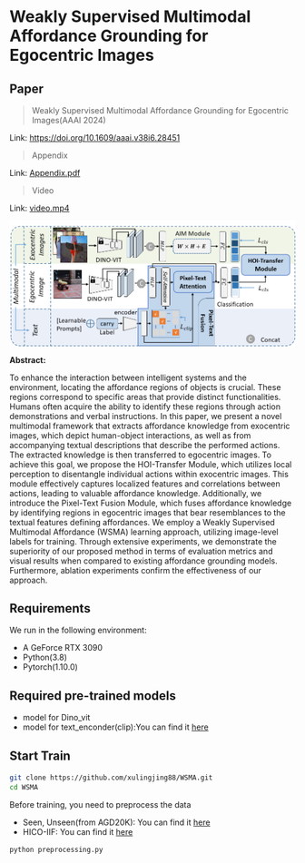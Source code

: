 # Weakly Supervised Multimodal Affordance Grounding for Egocentric Images
## Paper
>Weakly Supervised Multimodal Affordance Grounding for Egocentric Images(AAAI 2024)
 
Link: https://doi.org/10.1609/aaai.v38i6.28451

>Appendix
  
Link: [Appendix.pdf](/docs)

>Video

Link: [video.mp4](/docs)

<p align="center"><img src="images/pipelline.png" align="center"> <br></p>

**Abstract:**

To enhance the interaction between intelligent systems and the environment, locating the affordance regions of objects is crucial. These regions correspond to specific areas that provide distinct functionalities. Humans often acquire the ability to identify these regions through action demonstrations and verbal instructions. In this paper, we present a novel multimodal framework that extracts affordance knowledge from exocentric images, which depict human-object interactions, as well as from accompanying textual descriptions that describe the performed actions. The extracted knowledge is then transferred to egocentric images. To achieve this goal, we propose the HOI-Transfer Module, which utilizes local perception to disentangle individual actions within exocentric images. This module effectively captures localized features and correlations between actions, leading to valuable affordance knowledge. Additionally, we introduce the Pixel-Text Fusion Module, which fuses affordance knowledge by identifying regions in egocentric images that bear resemblances to the textual features defining affordances. We employ a Weakly Supervised Multimodal Affordance (WSMA) learning approach, utilizing image-level labels for training. Through extensive experiments, we demonstrate the superiority of our proposed method in terms of evaluation metrics and visual results when compared to existing affordance grounding models. Furthermore, ablation experiments confirm the effectiveness of our approach.

## Requirements
We run in the following environment: 
- A GeForce RTX 3090
- Python(3.8)
- Pytorch(1.10.0)

## Required pre-trained models
- model for Dino_vit
- model for text_enconder(clip):You can find it [here](https://openaipublic.azureedge.net/clip/models/afeb0e10f9e5a86da6080e35cf09123aca3b358a0c3e3b6c78a7b63bc04b6762/RN50.pt)

## Start Train
```bash
git clone https://github.com/xulingjing88/WSMA.git
cd WSMA
```
Before training, you need to preprocess the data
- Seen, Unseen(from AGD20K): You can find it [here](https://github.com/lhc1224/Cross-View-AG/tree/main/code/cvpr)
- HICO-IIF: You can find it [here]()
```bash
python preprocessing.py
```

